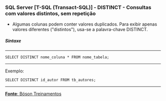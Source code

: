 ### SQL Server [T-SQL (Transact-SQL)] - DISTINCT - Consultas com valores distintos, sem repetição

* Algumas colunas podem conter valores duplicados. Para exibir apenas valores diferentes ("distintos"), usa-se a palavra-chave DISTINCT.

##### Sintaxe
---

	SELECT DISTINCT nome_coluna * FROM nome_tabela;
	
---
Exemplo:

	SELECT DISTINCT id_autor FROM tb_autores;
	
---

[**Fonte**: Bóson Treinamentos](https://youtube.com/playlist?list=PLucm8g_ezqNqI5cW3alteV5olcMCcHYRK&si=iTJ-F9uZb8Eff3QA)